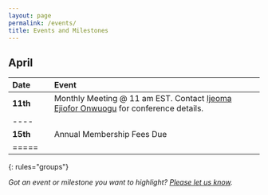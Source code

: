 ```yaml
---
layout: page
permalink: /events/
title: Events and Milestones
---
```


## April

| Date     | | Event |
|:--------|:---|:--------|
| **11th** | | Monthly Meeting @ 11 am EST. Contact [Ijeoma Ejiofor Onwuogu](mailto:ijeoma.ejiofor@fggconitsha.com) for conference details.|  
|----
| **15th** | | Annual Membership Fees Due | 
|=====
{: rules="groups"}


*Got an event or milestone you want to highlight? [Please let us know](mailto:contactus@fggconitsha.com).*

